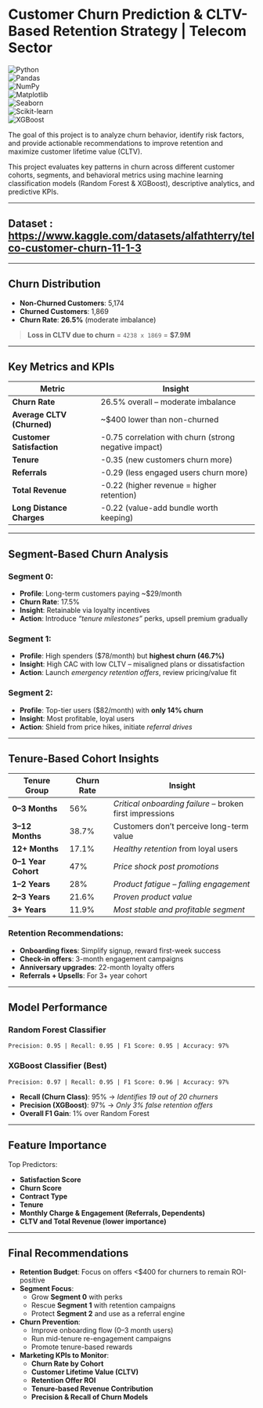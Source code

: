 # Customer Churn Prediction & CLTV-Based Retention Strategy | Telecom Sector
![Python](https://img.shields.io/badge/Python-3.10-blue?logo=python&logoColor=white)   
![Pandas](https://img.shields.io/badge/Pandas-Data%20Analysis-150458?logo=pandas&logoColor=white)  
![NumPy](https://img.shields.io/badge/NumPy-Array%20Computing-013243?logo=numpy&logoColor=white)  
![Matplotlib](https://img.shields.io/badge/Matplotlib-Visualization-11557C?logo=matplotlib&logoColor=white)  
![Seaborn](https://img.shields.io/badge/Seaborn-Statistical%20Graphics-2E6E9E?logo=python&logoColor=white)  
![Scikit-learn](https://img.shields.io/badge/Scikit--Learn-ML-FF9900?logo=scikitlearn&logoColor=white)  
![XGBoost](https://img.shields.io/badge/XGBoost-Gradient%20Boosting-EC2D01?logo=python&logoColor=white)  

The goal of this project is to analyze churn behavior, identify risk factors, and provide actionable recommendations to improve retention and maximize customer lifetime value (CLTV).

This project evaluates key patterns in churn across different customer cohorts, segments, and behavioral metrics using machine learning classification models (Random Forest & XGBoost), descriptive analytics, and predictive KPIs.

---

## Dataset : https://www.kaggle.com/datasets/alfathterry/telco-customer-churn-11-1-3

---

## Churn Distribution

- **Non-Churned Customers**: 5,174  
- **Churned Customers**: 1,869  
- **Churn Rate**: **26.5%** (moderate imbalance)

> **Loss in CLTV due to churn** = `4238 x 1869` = **$7.9M**

---

## Key Metrics and KPIs

| Metric                        | Insight                                                   |
|------------------------------|------------------------------------------------------------|
| **Churn Rate**               | 26.5% overall – moderate imbalance                         |
| **Average CLTV (Churned)**   | ~$400 lower than non-churned                              |
| **Customer Satisfaction**    | -0.75 correlation with churn (strong negative impact)      |
| **Tenure**                   | -0.35 (new customers churn more)                          |
| **Referrals**                | -0.29 (less engaged users churn more)                     |
| **Total Revenue**            | -0.22 (higher revenue = higher retention)                 |
| **Long Distance Charges**    | -0.22 (value-add bundle worth keeping)                    |

---

## Segment-Based Churn Analysis

### Segment 0:  
- **Profile**: Long-term customers paying ~$29/month  
- **Churn Rate**: 17.5%  
- **Insight**: Retainable via loyalty incentives  
- **Action**: Introduce *“tenure milestones”* perks, upsell premium gradually

### Segment 1:  
- **Profile**: High spenders ($78/month) but **highest churn (46.7%)**  
- **Insight**: High CAC with low CLTV – misaligned plans or dissatisfaction  
- **Action**: Launch *emergency retention offers*, review pricing/value fit

### Segment 2:  
- **Profile**: Top-tier users ($82/month) with **only 14% churn**  
- **Insight**: Most profitable, loyal users  
- **Action**: Shield from price hikes, initiate *referral drives*

---

## Tenure-Based Cohort Insights

| Tenure Group     | Churn Rate | Insight |
|------------------|------------|---------|
| **0–3 Months**   | 56%        | *Critical onboarding failure* – broken first impressions |
| **3–12 Months**  | 38.7%      | Customers don’t perceive long-term value                 |
| **12+ Months**   | 17.1%      | *Healthy retention* from loyal users                     |
| **0–1 Year Cohort** | 47%     | *Price shock post promotions*                            |
| **1–2 Years**    | 28%        | *Product fatigue – falling engagement*                   |
| **2–3 Years**    | 21.6%      | *Proven product value*                                   |
| **3+ Years**     | 11.9%      | *Most stable and profitable segment*                     |

### Retention Recommendations:
- **Onboarding fixes**: Simplify signup, reward first-week success  
- **Check-in offers**: 3-month engagement campaigns  
- **Anniversary upgrades**: 22-month loyalty offers  
- **Referrals + Upsells**: For 3+ year cohort  

---

## Model Performance

###  Random Forest Classifier
```
Precision: 0.95 | Recall: 0.95 | F1 Score: 0.95 | Accuracy: 97%
```

###  XGBoost Classifier (Best)
```
Precision: 0.97 | Recall: 0.95 | F1 Score: 0.96 | Accuracy: 97%
```

- **Recall (Churn Class)**: 95% → *Identifies 19 out of 20 churners*  
- **Precision (XGBoost)**: 97% → *Only 3% false retention offers*  
- **Overall F1 Gain**: 1% over Random Forest  

---

## Feature Importance

Top Predictors:
- **Satisfaction Score** 
- **Churn Score** 
- **Contract Type**  
- **Tenure**  
- **Monthly Charge & Engagement (Referrals, Dependents)**  
- **CLTV and Total Revenue (lower importance)**

---

## Final Recommendations

- **Retention Budget**: Focus on offers <$400 for churners to remain ROI-positive  
- **Segment Focus**:  
  - Grow **Segment 0** with perks  
  - Rescue **Segment 1** with retention campaigns  
  - Protect **Segment 2** and use as a referral engine  
- **Churn Prevention**:  
  - Improve onboarding flow (0–3 month users)  
  - Run mid-tenure re-engagement campaigns  
  - Promote tenure-based rewards  
- **Marketing KPIs to Monitor**:  
  - **Churn Rate by Cohort**  
  - **Customer Lifetime Value (CLTV)**  
  - **Retention Offer ROI**  
  - **Tenure-based Revenue Contribution**  
  - **Precision & Recall of Churn Models**

